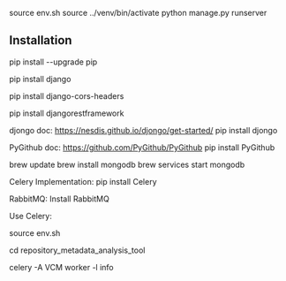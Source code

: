 source env.sh
source ../venv/bin/activate
python manage.py runserver

## Installation ##
pip install --upgrade pip

pip install django

pip install django-cors-headers

pip install djangorestframework

djongo doc: https://nesdis.github.io/djongo/get-started/
pip install djongo

PyGithub doc: https://github.com/PyGithub/PyGithub
pip install PyGithub

brew update
brew install mongodb
brew services start mongodb

Celery Implementation:
pip install Celery

RabbitMQ:
Install RabbitMQ

Use Celery:

source env.sh

cd repository_metadata_analysis_tool

celery -A VCM worker -l info

